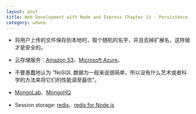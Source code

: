 ```yaml
---
layout: post
title: Web Development with Node and Express Chapter 13 - Persistence
category: wdwne
---
```


* 将用户上传的文件保存到本地时，取个随机的名字，并且去掉扩展名，这样做才是安全的。

* 云存储服务：[Amazon S3](http://aws.amazon.com/cn/sdk-for-node-js/)、[Microsoft Azure](https://azure.microsoft.com/en-us/documentation/articles/storage-nodejs-how-to-use-blob-storage/)。

* 不要愚蠢地认为 “NoSQL 数据为一般来说很简单，所以没有什么艺术或者科学的方法来将它们的性能调至最优”。

* [MongoLab](https://mongolab.com/)、[MongoHQ](https://www.compose.io/)

* Session storage: [redis](http://redis.io/)、[redis for Node.js](https://github.com/tj/connect-redis)
